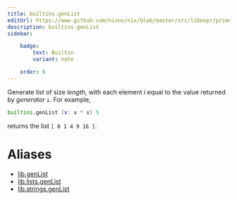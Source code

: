 ```yaml
---
title: builtins.genList
editUrl: https://www.github.com/nixos/nix/blob/master/src/libexpr/primops.cc
description: builtins.genList
sidebar:

    badge:
        text: Builtin
        variant: note

    order: 0
---
```


Generate list of size *length*, with each element *i* equal to the
value returned by *generator* `i`. For example,

```nix
builtins.genList (x: x * x) 5
```

returns the list `[ 0 1 4 9 16 ]`.


# Aliases

- [lib.genList](/reference/libgenList)
- [lib.lists.genList](/reference/liblists.genList)
- [lib.strings.genList](/reference/libstrings.genList)


